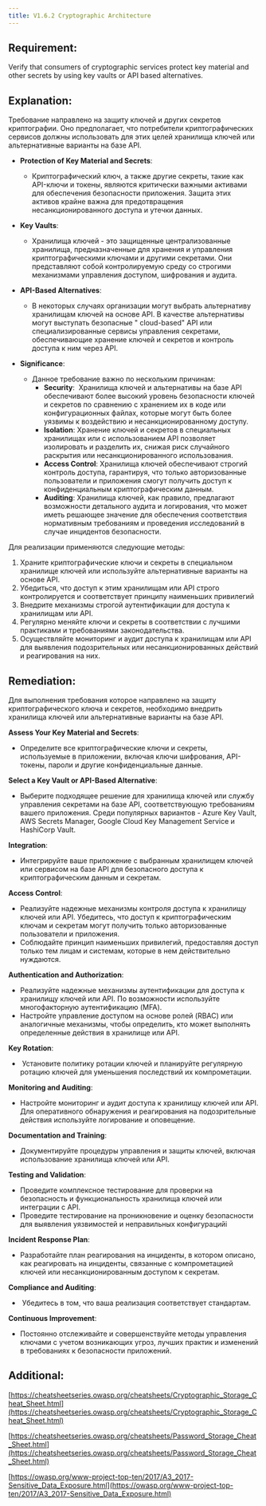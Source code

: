 ```yaml
---
title: V1.6.2 Cryptographic Architecture
---
```




## Requirement:

Verify that consumers of cryptographic services protect key material and other secrets by using key vaults or API based alternatives.

## Explanation:

Требование направлено на защиту ключей и других секретов криптографии. Оно предполагает, что потребители криптографических сервисов должны использовать для этих целей хранилища ключей или альтернативные варианты на базе API.

- **Protection of Key Material and Secrets**:

  - Криптографический ключ, а также другие секреты, такие как API-ключи и токены, являются критически важными активами для обеспечения безопасности приложения. Защита этих активов крайне важна для предотвращения несанкционированного доступа и утечки данных.
- **Key Vaults**:

  - Хранилища ключей - это защищенные централизованные хранилища, предназначенные для хранения и управления криптографическими ключами и другими секретами. Они представляют собой контролируемую среду со строгими механизмами управления доступом, шифрования и аудита.
- **API-Based Alternatives**:

  - В некоторых случаях организации могут выбрать альтернативу хранилищам ключей на основе API. В качестве альтернативы могут выступать безопасные " cloud-based" API или специализированные сервисы управления секретами, обеспечивающие хранение ключей и секретов и контроль доступа к ним через API.
- **Significance**:

  - Данное требование важно по нескольким причинам:
    - **Security**:  Хранилища ключей и альтернативы на базе API обеспечивают более высокий уровень безопасности ключей и секретов по сравнению с хранением их в коде или конфигурационных файлах, которые могут быть более уязвимы к воздействию и несанкционированному доступу.
    - **Isolation**: Хранение ключей и секретов в специальных хранилищах или с использованием API позволяет изолировать и разделить их, снижая риск случайного раскрытия или несанкционированного использования.
    - **Access Control**: Хранилища ключей обеспечивают строгий контроль доступа, гарантируя, что только авторизованные пользователи и приложения смогут получить доступ к конфиденциальным криптографическим данным.
    - **Auditing**: Хранилища ключей, как правило, предлагают возможности детального аудита и логирования, что может иметь решающее значение для обеспечения соответствия нормативным требованиям и проведения исследований в случае инцидентов безопасности.


Для реализации применяются следующие методы:

1. Храните криптографические ключи и секреты в специальном хранилище ключей или используйте альтернативные варианты на основе API.
2. Убедиться, что доступ к этим хранилищам или API строго контролируется и соответствует принципу наименьших привилегий
3. Внедрите механизмы строгой аутентификации для доступа к хранилищам или API.
4. Регулярно меняйте ключи и секреты в соответствии с лучшими практиками и требованиями законодательства.
5. Осуществляйте мониторинг и аудит доступа к хранилищам или API для выявления подозрительных или несанкционированных действий и реагирования на них.


## Remediation:

Для выполнения требования которое направлено на защиту криптографического ключа и секретов, необходимо внедрить хранилища ключей или альтернативные варианты на базе API. 

**Assess Your Key Material and Secrets**:

  - Определите все криптографические ключи и секреты, используемые в приложении, включая ключи шифрования, API-токены, пароли и другие конфиденциальные данные.
 
**Select a Key Vault or API-Based Alternative**:

  - Выберите подходящее решение для хранилища ключей или службу управления секретами на базе API, соответствующую требованиям вашего приложения. Среди популярных вариантов - Azure Key Vault, AWS Secrets Manager, Google Cloud Key Management Service и HashiCorp Vault.
 
**Integration**:

  - Интегрируйте ваше приложение с выбранным хранилищем ключей или сервисом на базе API для безопасного доступа к криптографическим данным и секретам.
 
**Access Control**:

  - Реализуйте надежные механизмы контроля доступа к хранилищу ключей или API. Убедитесь, что доступ к криптографическим ключам и секретам могут получить только авторизованные пользователи и приложения.
  - Соблюдайте принцип наименьших привилегий, предоставляя доступ только тем лицам и системам, которые в нем действительно нуждаются.
 
**Authentication and Authorization**:

  - Реализуйте надежные механизмы аутентификации для доступа к хранилищу ключей или API. По возможности используйте многофакторную аутентификацию (MFA).
  - Настройте управление доступом на основе ролей (RBAC) или аналогичные механизмы, чтобы определить, кто может выполнять определенные действия в хранилище или API.
 
**Key Rotation**:

  -  Установите политику ротации ключей и планируйте регулярную ротацию ключей для уменьшения последствий их компрометации.

**Monitoring and Auditing**:

  - Настройте мониторинг и аудит доступа к хранилищу ключей или API. Для оперативного обнаружения и реагирования на подозрительные действия используйте логирование и оповещение.
 
**Documentation and Training**:

  - Документируйте процедуры управления и защиты ключей, включая использование хранилища ключей или API. 
 
**Testing and Validation**:

  - Проведите комплексное тестирование для проверки на безопасность и функциональность хранилища ключей или интеграции с API.
  - Проведите тестирование на проникновение и оценку безопасности для выявления уязвимостей и неправильных конфигурацийi

**Incident Response Plan**:

  - Разработайте план реагирования на инциденты, в котором описано, как реагировать на инциденты, связанные с компрометацией ключей или несанкционированным доступом к секретам.
 
**Compliance and Auditing**:

  -  Убедитесь в том, что ваша реализация соответствует стандартам.
 
**Continuous Improvement**:

  - Постоянно отслеживайте и совершенствуйте методы управления ключами с учетом возникающих угроз, лучших практик и изменений в требованиях к безопасности приложений.


## Additional:

[https://cheatsheetseries.owasp.org/cheatsheets/Cryptographic_Storage_Cheat_Sheet.html](https://cheatsheetseries.owasp.org/cheatsheets/Cryptographic_Storage_Cheat_Sheet.html)

[https://cheatsheetseries.owasp.org/cheatsheets/Password_Storage_Cheat_Sheet.html](https://cheatsheetseries.owasp.org/cheatsheets/Password_Storage_Cheat_Sheet.html)

[https://owasp.org/www-project-top-ten/2017/A3_2017-Sensitive_Data_Exposure.html](https://owasp.org/www-project-top-ten/2017/A3_2017-Sensitive_Data_Exposure.html)




